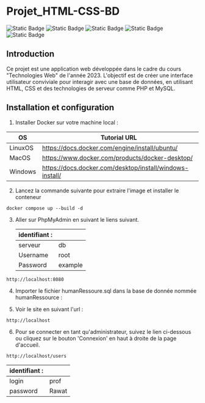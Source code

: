 # Projet_HTML-CSS-BD

![Static Badge](https://img.shields.io/badge/php-8.3-red.svg?logo=php&logoColor=fff&style=flat)
![Static Badge](https://img.shields.io/badge/mysql-latest-blue.svg?logo=mysql&logoColor=fff&style=flat)
![Static Badge](https://img.shields.io/badge/phpMyAdmin-latest-green.svg?logo=phpMyAdmin&logoColor=fff&style=flat)
![Static Badge](https://img.shields.io/badge/Bootstrap-5.3.2-blueviolet.svg?style=flat&logo=bootstrap&logoColor=white)
![Static Badge](https://img.shields.io/badge/Apache-latest-yellow.svg?style=flat&logo=Apache&logoColor=white)


## Introduction

Ce projet est une application web développée dans le cadre du cours "Technologies Web" de l'année 2023. L'objectif est de créer une interface utilisateur conviviale pour interagir avec une base de données, en utilisant HTML, CSS et des technologies de serveur comme PHP et MySQL.

## Installation et configuration

1. Installer Docker sur votre machine local :

| OS      | Tutorial URL                                    |
| ------- | ----------------------------------------------- |
| LinuxOS | https://docs.docker.com/engine/install/ubuntu/  |
| MacOS   | https://www.docker.com/products/docker-desktop/ |
| Windows | https://docs.docker.com/desktop/install/windows-install/     |

2.  Lancez la commande suivante pour extraire l'image et installer le conteneur

```
docker compose up --build -d
```

3.  Aller sur PhpMyAdmin en suivant le liens suivant.

    | identifiant : |         |
    | ------------- | ------- |
    | serveur       | db      |
    | Username      | root    |
    | Password      | example |



```
http://localhost:8080
```

4. Importer le fichier humanRessoure.sql dans la base de donnée nommée humanRessource :


5. Voir le site en suivant l'url :


```
http://localhost
```
6. Pour se connecter en tant qu'administrateur, suivez le lien ci-dessous ou cliquez sur le bouton 'Connexion' en haut à droite de la page d'accueil.
```
http://localhost/users
```
   | identifiant : |         |
   |---------------|---------|
   | login         | prof    |
   | password      | Rawat   |

